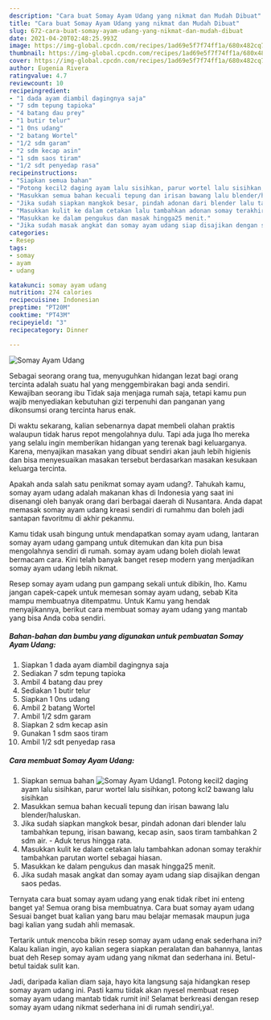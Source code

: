 ```yaml
---
description: "Cara buat Somay Ayam Udang yang nikmat dan Mudah Dibuat"
title: "Cara buat Somay Ayam Udang yang nikmat dan Mudah Dibuat"
slug: 672-cara-buat-somay-ayam-udang-yang-nikmat-dan-mudah-dibuat
date: 2021-04-20T02:48:25.993Z
image: https://img-global.cpcdn.com/recipes/1ad69e5f7f74ff1a/680x482cq70/somay-ayam-udang-foto-resep-utama.jpg
thumbnail: https://img-global.cpcdn.com/recipes/1ad69e5f7f74ff1a/680x482cq70/somay-ayam-udang-foto-resep-utama.jpg
cover: https://img-global.cpcdn.com/recipes/1ad69e5f7f74ff1a/680x482cq70/somay-ayam-udang-foto-resep-utama.jpg
author: Eugenia Rivera
ratingvalue: 4.7
reviewcount: 10
recipeingredient:
- "1 dada ayam diambil dagingnya saja"
- "7 sdm tepung tapioka"
- "4 batang dau prey"
- "1 butir telur"
- "1 0ns udang"
- "2 batang Wortel"
- "1/2 sdm garam"
- "2 sdm kecap asin"
- "1 sdm saos tiram"
- "1/2 sdt penyedap rasa"
recipeinstructions:
- "Siapkan semua bahan"
- "Potong kecil2 daging ayam lalu sisihkan, parur wortel lalu sisihkan, potong kcl2 bawang lalu sisihkan"
- "Masukkan semua bahan kecuali tepung dan irisan bawang lalu blender/haluskan."
- "Jika sudah siapkan mangkok besar, pindah adonan dari blender lalu tambahkan tepung, irisan bawang, kecap asin, saos tiram tambahkan 2 sdm air. Aduk terus hingga rata."
- "Masukkan kulit ke dalam cetakan lalu tambahkan adonan somay terakhir tambahkan parutan wortel sebagai hiasan."
- "Masukkan ke dalam pengukus dan masak hingga25 menit."
- "Jika sudah masak angkat dan somay ayam udang siap disajikan dengan saos pedas."
categories:
- Resep
tags:
- somay
- ayam
- udang

katakunci: somay ayam udang 
nutrition: 274 calories
recipecuisine: Indonesian
preptime: "PT20M"
cooktime: "PT43M"
recipeyield: "3"
recipecategory: Dinner

---
```



![Somay Ayam Udang](https://img-global.cpcdn.com/recipes/1ad69e5f7f74ff1a/680x482cq70/somay-ayam-udang-foto-resep-utama.jpg)

Sebagai seorang orang tua, menyuguhkan hidangan lezat bagi orang tercinta adalah suatu hal yang menggembirakan bagi anda sendiri. Kewajiban seorang ibu Tidak saja menjaga rumah saja, tetapi kamu pun wajib menyediakan kebutuhan gizi terpenuhi dan panganan yang dikonsumsi orang tercinta harus enak.

Di waktu  sekarang, kalian sebenarnya dapat membeli olahan praktis walaupun tidak harus repot mengolahnya dulu. Tapi ada juga lho mereka yang selalu ingin memberikan hidangan yang terenak bagi keluarganya. Karena, menyajikan masakan yang dibuat sendiri akan jauh lebih higienis dan bisa menyesuaikan masakan tersebut berdasarkan masakan kesukaan keluarga tercinta. 



Apakah anda salah satu penikmat somay ayam udang?. Tahukah kamu, somay ayam udang adalah makanan khas di Indonesia yang saat ini disenangi oleh banyak orang dari berbagai daerah di Nusantara. Anda dapat memasak somay ayam udang kreasi sendiri di rumahmu dan boleh jadi santapan favoritmu di akhir pekanmu.

Kamu tidak usah bingung untuk mendapatkan somay ayam udang, lantaran somay ayam udang gampang untuk ditemukan dan kita pun bisa mengolahnya sendiri di rumah. somay ayam udang boleh diolah lewat bermacam cara. Kini telah banyak banget resep modern yang menjadikan somay ayam udang lebih nikmat.

Resep somay ayam udang pun gampang sekali untuk dibikin, lho. Kamu jangan capek-capek untuk memesan somay ayam udang, sebab Kita mampu membuatnya ditempatmu. Untuk Kamu yang hendak menyajikannya, berikut cara membuat somay ayam udang yang mantab yang bisa Anda coba sendiri.

<!--inarticleads1-->

##### Bahan-bahan dan bumbu yang digunakan untuk pembuatan Somay Ayam Udang:

1. Siapkan 1 dada ayam diambil dagingnya saja
1. Sediakan 7 sdm tepung tapioka
1. Ambil 4 batang dau prey
1. Sediakan 1 butir telur
1. Siapkan 1 0ns udang
1. Ambil 2 batang Wortel
1. Ambil 1/2 sdm garam
1. Siapkan 2 sdm kecap asin
1. Gunakan 1 sdm saos tiram
1. Ambil 1/2 sdt penyedap rasa




<!--inarticleads2-->

##### Cara membuat Somay Ayam Udang:

1. Siapkan semua bahan
<img src="https://img-global.cpcdn.com/steps/1582874e11585771/160x128cq70/somay-ayam-udang-langkah-memasak-1-foto.jpg" alt="Somay Ayam Udang">1. Potong kecil2 daging ayam lalu sisihkan, parur wortel lalu sisihkan, potong kcl2 bawang lalu sisihkan
1. Masukkan semua bahan kecuali tepung dan irisan bawang lalu blender/haluskan.
1. Jika sudah siapkan mangkok besar, pindah adonan dari blender lalu tambahkan tepung, irisan bawang, kecap asin, saos tiram tambahkan 2 sdm air. - Aduk terus hingga rata.
1. Masukkan kulit ke dalam cetakan lalu tambahkan adonan somay terakhir tambahkan parutan wortel sebagai hiasan.
1. Masukkan ke dalam pengukus dan masak hingga25 menit.
1. Jika sudah masak angkat dan somay ayam udang siap disajikan dengan saos pedas.




Ternyata cara buat somay ayam udang yang enak tidak ribet ini enteng banget ya! Semua orang bisa membuatnya. Cara buat somay ayam udang Sesuai banget buat kalian yang baru mau belajar memasak maupun juga bagi kalian yang sudah ahli memasak.

Tertarik untuk mencoba bikin resep somay ayam udang enak sederhana ini? Kalau kalian ingin, ayo kalian segera siapkan peralatan dan bahannya, lantas buat deh Resep somay ayam udang yang nikmat dan sederhana ini. Betul-betul taidak sulit kan. 

Jadi, daripada kalian diam saja, hayo kita langsung saja hidangkan resep somay ayam udang ini. Pasti kamu tiidak akan nyesel membuat resep somay ayam udang mantab tidak rumit ini! Selamat berkreasi dengan resep somay ayam udang nikmat sederhana ini di rumah sendiri,ya!.

